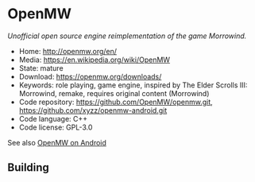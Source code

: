 # OpenMW

_Unofficial open source engine reimplementation of the game Morrowind._

- Home: http://openmw.org/en/
- Media: https://en.wikipedia.org/wiki/OpenMW
- State: mature
- Download: https://openmw.org/downloads/
- Keywords: role playing, game engine, inspired by The Elder Scrolls III: Morrowind, remake, requires original content (Morrowind)
- Code repository: https://github.com/OpenMW/openmw.git, https://github.com/xyzz/openmw-android.git
- Code language: C++
- Code license: GPL-3.0

See also [OpenMW on Android](openmw_for_android.md)

## Building
